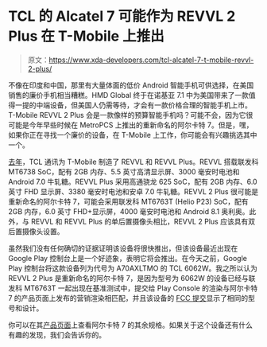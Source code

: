 # TCL 的 Alcatel 7 可能作为 REVVL 2 Plus 在 T-Mobile 上推出

> 原文：<https://www.xda-developers.com/tcl-alcatel-7-t-mobile-revvl-2-plus/>

不像在印度和中国，那里有大量体面的低价 Android 智能手机可供选择，在美国销售的廉价手机相当糟糕。HMD Global 终于在诺基亚 7.1 中为美国带来了一款值得一提的中端设备，但美国人仍需等待，才会有一款价格合理的智能手机上市。T-Mobile REVVL 2 Plus 会是一款像样的预算智能手机吗？可能不会，因为它很可能是今年早些时候在 MetroPCS 上推出的重新命名的阿尔卡特 7。但是，嘿，如果你正在寻找一个廉价的设备，在 T-Mobile 上工作，你可能会有兴趣挑选其中一个。

[去年](https://www.xda-developers.com/t-mobile-revvl-launch-august-10th/)，TCL 通讯为 T-Mobile 制造了 REVVL 和 REVVL Plus。REVVL 搭载联发科 MT6738 SoC，配有 2GB 内存、5.5 英寸高清显示屏、3000 毫安时电池和 Android 7.0 牛轧糖。REVVL Plus 采用高通骁龙 625 SoC，配有 2GB 内存、6.0 英寸 FHD 显示屏、3380 毫安时电池和安卓 7.0 牛轧糖。REVVL 2 Plus 很可能是重新命名的阿尔卡特 7，可能会采用联发科 MT6763T (Helio P23) SoC，配有 2GB 内存，6.0 英寸 FHD+显示屏，4000 毫安时电池和 Android 8.1 奥利奥。此外，与 REVVL 和 REVVL Plus 的单后置摄像头相比，REVVL 2 Plus 应该具有双后置摄像头设置。

虽然我们没有任何确切的证据证明该设备将很快推出，但该设备最近出现在 Google Play 控制台上是一个好迹象，表明它将会推出。在今天之前，Google Play 控制台将这款设备列为代号为 A70AXLTMO 的 TCL 6062W。我之所以认为 REVVL 2 Plus 是重新命名的阿尔卡特 7，是因为型号为 6062W 的设备已经与联发科 MT6763T 一起出现在基准测试中，提交给 Play Console 的渲染与阿尔卡特 7 的产品页面上发布的营销渲染相匹配，并且该设备的 [FCC 提交](https://fccid.io/2ACCJBT09/Label/label-3863613)显示了相同的型号和设计。

你可以在其[产品页面](https://us.alcatelmobile.com/alcatel-7/)上查看阿尔卡特 7 的其余规格。如果关于这个设备还有什么有趣的发现，我们会告诉你的。